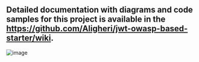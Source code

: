 
 ## Detailed documentation with diagrams and code samples for this project is available in the https://github.com/Aligheri/jwt-owasp-based-starter/wiki.

![image](https://github.com/user-attachments/assets/40743e55-29e9-473a-9757-6eb28b422cf4)


